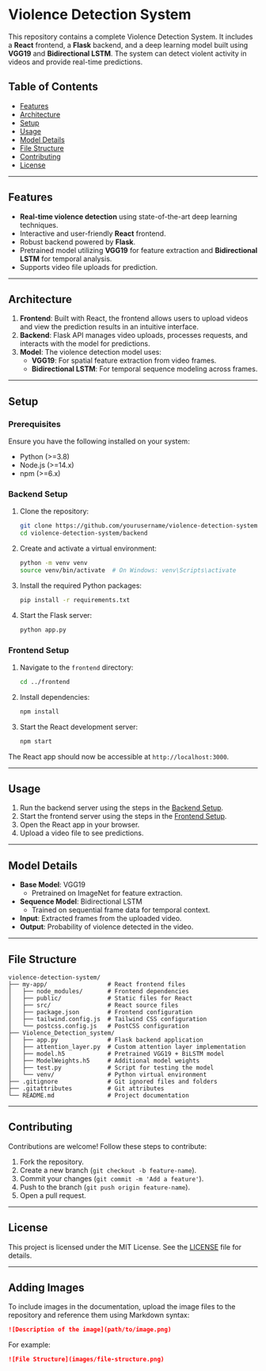 # Violence Detection System

This repository contains a complete Violence Detection System. It includes a **React** frontend, a **Flask** backend, and a deep learning model built using **VGG19** and **Bidirectional LSTM**. The system can detect violent activity in videos and provide real-time predictions.

## Table of Contents

- [Features](#features)
- [Architecture](#architecture)
- [Setup](#setup)
- [Usage](#usage)
- [Model Details](#model-details)
- [File Structure](#file-structure)
- [Contributing](#contributing)
- [License](#license)

---

## Features

- **Real-time violence detection** using state-of-the-art deep learning techniques.
- Interactive and user-friendly **React** frontend.
- Robust backend powered by **Flask**.
- Pretrained model utilizing **VGG19** for feature extraction and **Bidirectional LSTM** for temporal analysis.
- Supports video file uploads for prediction.

---

## Architecture

1. **Frontend**: Built with React, the frontend allows users to upload videos and view the prediction results in an intuitive interface.
2. **Backend**: Flask API manages video uploads, processes requests, and interacts with the model for predictions.
3. **Model**: The violence detection model uses:
   - **VGG19**: For spatial feature extraction from video frames.
   - **Bidirectional LSTM**: For temporal sequence modeling across frames.

---

## Setup

### Prerequisites
Ensure you have the following installed on your system:
- Python (>=3.8)
- Node.js (>=14.x)
- npm (>=6.x)

### Backend Setup

1. Clone the repository:
   ```bash
   git clone https://github.com/yourusername/violence-detection-system.git
   cd violence-detection-system/backend
   ```

2. Create and activate a virtual environment:
   ```bash
   python -m venv venv
   source venv/bin/activate  # On Windows: venv\Scripts\activate
   ```

3. Install the required Python packages:
   ```bash
   pip install -r requirements.txt
   ```

4. Start the Flask server:
   ```bash
   python app.py
   ```

### Frontend Setup

1. Navigate to the `frontend` directory:
   ```bash
   cd ../frontend
   ```

2. Install dependencies:
   ```bash
   npm install
   ```

3. Start the React development server:
   ```bash
   npm start
   ```

The React app should now be accessible at `http://localhost:3000`.

---

## Usage

1. Run the backend server using the steps in the [Backend Setup](#backend-setup).
2. Start the frontend server using the steps in the [Frontend Setup](#frontend-setup).
3. Open the React app in your browser.
4. Upload a video file to see predictions.

---

## Model Details

- **Base Model**: VGG19
  - Pretrained on ImageNet for feature extraction.
- **Sequence Model**: Bidirectional LSTM
  - Trained on sequential frame data for temporal context.
- **Input**: Extracted frames from the uploaded video.
- **Output**: Probability of violence detected in the video.

---

## File Structure

```
violence-detection-system/
├── my-app/                 # React frontend files
│   ├── node_modules/       # Frontend dependencies
│   ├── public/             # Static files for React
│   ├── src/                # React source files
│   ├── package.json        # Frontend configuration
│   ├── tailwind.config.js  # Tailwind CSS configuration
│   └── postcss.config.js   # PostCSS configuration
├── Violence_Detection_system/
│   ├── app.py              # Flask backend application
│   ├── attention_layer.py  # Custom attention layer implementation
│   ├── model.h5            # Pretrained VGG19 + BiLSTM model
│   ├── ModelWeights.h5     # Additional model weights
│   ├── test.py             # Script for testing the model
│   └── venv/               # Python virtual environment
├── .gitignore              # Git ignored files and folders
├── .gitattributes          # Git attributes
└── README.md               # Project documentation
```

---

## Contributing

Contributions are welcome! Follow these steps to contribute:
1. Fork the repository.
2. Create a new branch (`git checkout -b feature-name`).
3. Commit your changes (`git commit -m 'Add a feature'`).
4. Push to the branch (`git push origin feature-name`).
5. Open a pull request.

---

## License

This project is licensed under the MIT License. See the [LICENSE](LICENSE) file for details.

---

## Adding Images

To include images in the documentation, upload the image files to the repository and reference them using Markdown syntax:

```markdown
![Description of the image](path/to/image.png)
```

For example:

```markdown
![File Structure](images/file-structure.png)
```
